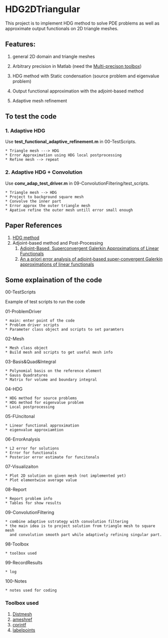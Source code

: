 # HDG2DTriangular 

This project is to implement HDG method to solve PDE problems as well as approximate
output functionals on 2D triangle meshes.

## Features:

1. general 2D domain and triangle meshes

2. Arbitrary precision in Matlab (need the [Multi-precison toolbox](https://www.advanpix.com/))

3. HDG method with Static condensation (source problem and eigenvalue problem)

4. Output functional approximation with the adjoint-based method

5. Adaptive mesh refinement

## To test the code

### 1. Adaptive  HDG

Use **test_functional_adaptive_refinement.m** in 00-TestScripts.

    * Triangle mesh ---> HDG 
    * Error Approximation using HDG local postprocessing
    * Refine mesh --> repeat

### 2. Adaptive HDG + Convolution

Use **conv_adap_test_driver.m** in 09-ConvolutionFiltering/test_scripts.

    * Triangle mesh --> HDG
    * Project to background square mesh
    * Convolve the inner part 
    * Error approx the outer triangle mesh
    * Apative refine the outer mesh untill error small enough


## Paper References
1. [HDG method](https://www.ams.org/journals/mcom/2010-79-271/S0025-5718-10-02334-3/viewer/)
2. Adjoint-based method and Post-Processing
	1. [Adjoint-Based, Superconvergent Galerkin Approximations of Linear Functionals](https://dl.acm.org/doi/abs/10.1007/s10915-017-0507-7)
	2. [An a priori error analysis of adjoint-based super-convergent Galerkin approximations of linear functionals](https://academic.oup.com/imajna/advance-article-abstract/doi/10.1093/imanum/draa102/6104058)

## Some explaination of the code


00-TestScripts

Example of test scripts to run the code

01-ProblemDriver

    * main: enter point of the code
    * Problem driver scripts 
    * Parameter class object and scripts to set paramters

02-Mesh

    * Mesh class object
    * Build mesh and scripts to get useful mesh info

03-Basis&Quad&Integral

    * Polynomial basis on the reference element
    * Gauss Quadratures
    * Matrix for volume and boundary integral

04-HDG
    
    * HDG method for source problems
    * HDG method for eigenvalue problem
    * Local postprocessing 

05-FUncitonal
    
    * Linear functional approximation
    * eigenvalue approxiamtion

06-ErrorAnalysis
    
    * L2 error for solutions
    * Error for functionals
    * Posterior error estimate for funcitonals

07-Visualizaiton

    * Plot 2D solution on given mesh (not implemented yet)
    * Plot elementwise average value

08-Report
    
    * Report problem info
    * Tables for show results

09-ConvolutionFiltering

    * combine adaptive sstrategy with convolution filtering 
    * the main idea is to project solution from triangle mesh to square mesh
      and convolution smooth part while adaptively refining singular part.  
98-Toolbox
    
    * toolbox used

99-RecordResults

    * log

100-Notes

    * notes used for coding


### Toolbox used

1. [Distmesh](http://persson.berkeley.edu/distmesh/) 
2. [ameshref](https://github.com/aschmidtuulm/ameshref)
3. [cprintf](https://www.mathworks.com/matlabcentral/fileexchange/24093-cprintf-display-formatted-colored-text-in-command-window)
4. [labelpoints](https://www.mathworks.com/matlabcentral/fileexchange/46891-labelpoints?s_tid=srchtitle)
